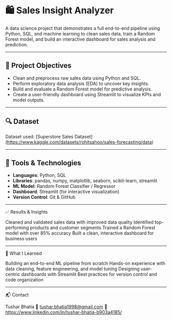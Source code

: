 # 🛍️ Sales Insight Analyzer

A data science project that demonstrates a full end-to-end pipeline using Python, SQL, and machine learning to clean sales data, train a Random Forest model, and build an interactive dashboard for sales analysis and prediction.

---

## 📌 Project Objectives

- Clean and preprocess raw sales data using Python and SQL.
- Perform exploratory data analysis (EDA) to uncover key insights.
- Build and evaluate a Random Forest model for predictive analysis.
- Create a user-friendly dashboard using Streamlit to visualize KPIs and model outputs.


---

## 🔍 Dataset

Dataset used: [Superstore Sales Dataset]
(https://www.kaggle.com/datasets/rohitsahoo/sales-forecasting/data)  


---

## 🧰 Tools & Technologies

- **Languages**: Python, SQL  
- **Libraries**: pandas, numpy, matplotlib, seaborn, scikit-learn, streamlit  
- **ML Model**: Random Forest Classifier / Regressor  
- **Dashboard**: Streamlit (for interactive visualization)  
- **Version Control**: Git & GitHub  

---

✅ Results & Insights

Cleaned and validated sales data with improved data quality
Identified top-performing products and customer segments
Trained a Random Forest model with over 85% accuracy
Built a clean, interactive dashboard for business users

---

🧠 What I Learned

Building an end-to-end ML pipeline from scratch
Hands-on experience with data cleaning, feature engineering, and model tuning
Designing user-centric dashboards with Streamlit
Best practices for version control and code organization

---

📬 Contact

Tushar Bhatia
📧 tushar.bhatia1998@gmail.com
🔗 https://www.linkedin.com/in/tushar-bhatia-b903a4185/
